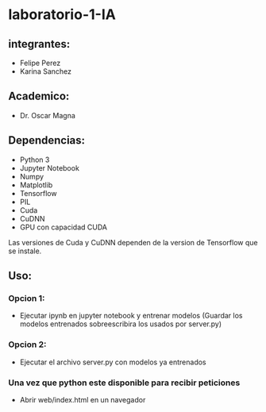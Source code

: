 # laboratorio-1-IA

## integrantes:
* Felipe Perez
* Karina Sanchez

## Academico:
* Dr. Oscar Magna

## Dependencias:
* Python 3
* Jupyter Notebook
* Numpy
* Matplotlib
* Tensorflow
* PIL
* Cuda
* CuDNN
* GPU con capacidad CUDA

Las versiones de Cuda y CuDNN dependen de la version de Tensorflow que se instale.

## Uso:
### Opcion 1:
* Ejecutar ipynb en jupyter notebook y entrenar modelos (Guardar los modelos entrenados sobreescribira los usados por server.py)

### Opcion 2:
* Ejecutar el archivo server.py con modelos ya entrenados

### Una vez que python este disponible para recibir peticiones
* Abrir web/index.html en un navegador
